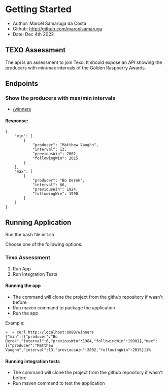# Getting Started
* Author: Marcel Samaruga da Costa
* Github: http://github.com/marcelsamaruga
* Date: Dec 4th 2022

## TEXO Assessment
The api is an assessment to join Texo.
It should expose an API showing the producers with min/max intervals of the Golden Raspberry Awards.


## Endpoints
### Show the producers with max/min intervals 
* [/winners](http://localhost:8080/winners)
#### Response:
````
{
    "min": [
        {
            "producer": "Matthew Vaughn",
            "interval": 13,
            "previousWin": 2002,
            "followingWin": 2015
        }
    ],
    "max": [
        {
            "producer": "Bo Derek",
            "interval": 66,
            "previousWin": 1924,
            "followingWin": 1990
        }
    ]
}
````

## Running Application
Run the bash file init.sh

Choose one of the following options:
### Texo Assessment ####
1) Run App
2) Run Integration Tests

#### Running the app
* The command will clone the project from the github repository if wasn't before
* Run maven command to package the application
* Run the app

Example:

```
➜  ~ curl http://localhost:8080/winners
{"min":[{"producer":"Bo Derek","interval":6,"previousWin":1984,"followingWin":1990}],"max":[{"producer":"Matthew Vaughn","interval":13,"previousWin":2002,"followingWin":2015}]}%
```

#### Running integration tests
* The command will clone the project from the github repository if wasn't before
* Run maven command to test the application

